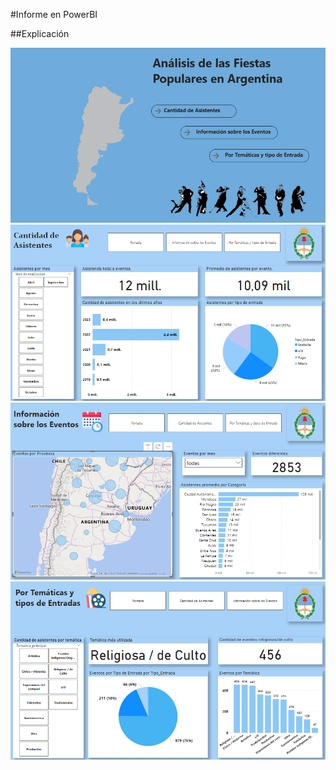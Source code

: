 #Informe en PowerBI

##Explicación



![alt text](qqqwq.png) ![alt text](wqqw.png)  ![alt text](eeew.png) ![alt text](eqweqw.png)